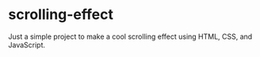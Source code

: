 # scrolling-effect

Just a simple project to make a cool scrolling effect using HTML, CSS, and JavaScript.
